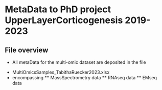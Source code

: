 # MetaData to PhD project UpperLayerCorticogenesis 2019-2023

## File overview

- All metaData for the multi-omic dataset are deposited in the file
* MultiOmicsSamples_TabithaRuecker2023.xlsx
* encompassing
** MassSpectrometry data
** RNAseq data
** EMseq data


